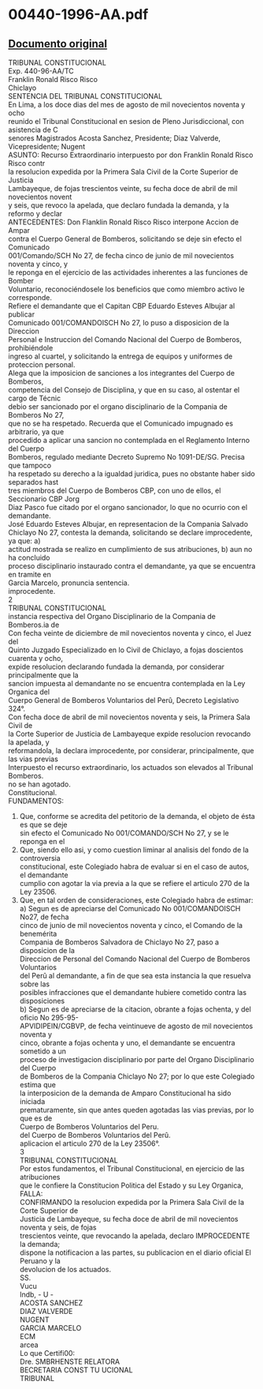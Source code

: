 
00440-1996-AA.pdf
=================
  
[Documento original](https://tc.gob.pe/jurisprudencia/1998/00440-1996-AA.pdf)  
---  
TRIBUNAL CONSTITUCIONAL  
Exp. 440-96-AA/TC  
Franklin Ronald Risco Risco  
Chiclayo  
SENTENCIA DEL TRIBUNAL CONSTITUCIONAL  
En Lima, a los doce dias del mes de agosto de mil novecientos noventa y ocho  
reunido el Tribunal Constitucional en sesion de Pleno Jurisdiccional, con asistencia de C  
senores Magistrados Acosta Sanchez, Presidente; Diaz Valverde, Vicepresidente; Nugent  
ASUNTO: Recurso Extraordinario interpuesto por don Franklin Ronald Risco Risco contr  
la resolucion expedida por la Primera Sala Civil de la Corte Superior de Justicia  
Lambayeque, de fojas trescientos veinte, su fecha doce de abril de mil novecientos novent  
y seis, que revoco la apelada, que declaro fundada la demanda, y la reformo y declar  
ANTECEDENTES: Don Flanklin Ronald Risco Risco interpone Accion de Ampar  
contra el Cuerpo General de Bomberos, solicitando se deje sin efecto el Comunicado  
001/Comando/SCH No 27, de fecha cinco de junio de mil novecientos noventa y cinco, y  
le reponga en el ejercicio de las actividades inherentes a las funciones de Bomber  
Voluntario, reconociéndosele los beneficios que como miembro activo le corresponde.  
Refiere el demandante que el Capitan CBP Eduardo Esteves Albujar al publicar  
Comunicado 001/COMANDOISCH No 27, lo puso a disposicion de la Direccion  
Personal e Instruccion del Comando Nacional del Cuerpo de Bomberos, prohibiéndole  
ingreso al cuartel, y solicitando la entrega de equipos y uniformes de proteccion personal.  
Alega que la imposicion de sanciones a los integrantes del Cuerpo de Bomberos,  
competencia del Consejo de Disciplina, y que en su caso, al ostentar el cargo de Técnic  
debio ser sancionado por el organo disciplinario de la Compania de Bomberos No 27,  
que no se ha respetado. Recuerda que el Comunicado impugnado es arbitrario, ya que  
procedido a aplicar una sancion no contemplada en el Reglamento Interno del Cuerpo  
Bomberos, regulado mediante Decreto Supremo No 1091-DE/SG. Precisa que tampoco  
ha respetado su derecho a la igualdad juridica, pues no obstante haber sido separados hast  
tres miembros del Cuerpo de Bomberos CBP, con uno de ellos, el Seccionario CBP Jorg  
Diaz Pasco fue citado por el organo sancionador, lo que no ocurrio con el demandante.  
José Eduardo Esteves Albujar, en representacion de la Compania Salvado  
Chiclayo No 27, contesta la demanda, solicitando se declare improcedente, ya que: a)  
actitud mostrada se realizo en cumplimiento de sus atribuciones, b) aun no ha concluido  
proceso disciplinario instaurado contra el demandante, ya que se encuentra en tramite en  
Garcia Marcelo, pronuncia sentencia.  
improcedente.  
2  
TRIBUNAL CONSTITUCIONAL  
instancia respectiva del Organo Disciplinario de la Compania de Bomberos.ia de  
Con fecha veinte de diciembre de mil novecientos noventa y cinco, el Juez del  
Quinto Juzgado Especializado en lo Civil de Chiclayo, a fojas doscientos cuarenta y ocho,  
expide resolucion declarando fundada la demanda, por considerar principalmente que la  
sancion impuesta al demandante no se encuentra contemplada en la Ley Organica del  
Cuerpo General de Bomberos Voluntarios del Perû, Decreto Legislativo 324°.  
Con fecha doce de abril de mil novecientos noventa y seis, la Primera Sala Civil de  
la Corte Superior de Justicia de Lambayeque expide resolucion revocando la apelada, y  
reformandola, la declara improcedente, por considerar, principalmente, que las vias previas  
Interpuesto el recurso extraordinario, los actuados son elevados al Tribunal  
Bomberos.  
no se han agotado.  
Constitucional.  
FUNDAMENTOS:  
1. Que, conforme se acredita del petitorio de la demanda, el objeto de ésta es que se deje  
sin efecto el Comunicado No 001/COMANDO/SCH No 27, y se le reponga en el  
2. Que, siendo ello asi, y como cuestion liminar al analisis del fondo de la controversia  
constitucional, este Colegiado habra de evaluar si en el caso de autos, el demandante  
cumplio con agotar la via previa a la que se refiere el articulo 270 de la Ley 23506.  
3. Que, en tal orden de consideraciones, este Colegiado habra de estimar:  
a) Segun es de apreciarse del Comunicado No 001/COMANDOISCH No27, de fecha  
cinco de junio de mil novecientos noventa y cinco, el Comando de la benemérita  
Compania de Bomberos Salvadora de Chiclayo No 27, paso a disposicion de la  
Direccion de Personal del Comando Nacional del Cuerpo de Bomberos Voluntarios  
del Perû al demandante, a fin de que sea esta instancia la que resuelva sobre las  
posibles infracciones que el demandante hubiere cometido contra las disposiciones  
b) Segun es de apreciarse de la citacion, obrante a fojas ochenta, y del oficio No 295-95-  
APVIDIPEIN/CGBVP, de fecha veintinueve de agosto de mil novecientos noventa y  
cinco, obrante a fojas ochenta y uno, el demandante se encuentra sometido a un  
proceso de investigacion disciplinario por parte del Organo Disciplinario del Cuerpo  
de Bomberos de la Compania Chiclayo No 27; por lo que este Colegiado estima que  
la interposicion de la demanda de Amparo Constitucional ha sido iniciada  
prematuramente, sin que antes queden agotadas las vias previas, por lo que es de  
Cuerpo de Bomberos Voluntarios del Peru.  
del Cuerpo de Bomberos Voluntarios del Perû.  
aplicacion el articulo 270 de la Ley 23506°.  
3  
TRIBUNAL CONSTITUCIONAL  
Por estos fundamentos, el Tribunal Constitucional, en ejercicio de las atribuciones  
que le confiere la Constitucion Politica del Estado y su Ley Organica,  
FALLA:  
CONFIRMANDO la resolucion expedida por la Primera Sala Civil de la Corte Superior de  
Justicia de Lambayeque, su fecha doce de abril de mil novecientos noventa y seis, de fojas  
trescientos veinte, que revocando la apelada, declaro IMPROCEDENTE la demanda;  
dispone la notificacion a las partes, su publicacion en el diario oficial El Peruano y la  
devolucion de los actuados.  
SS.  
Vucu  
lndb, - U -  
ACOSTA SANCHEZ  
DIAZ VALVERDE  
NUGENT  
GARCIA MARCELO  
ECM  
arcea  
Lo que Certifi00:  
Dre. SMBRHENSTE RELATORA  
BECRETARIA CONST TU UCIONAL  
TRIBUNAL